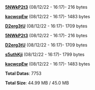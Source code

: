 [**5NWkP2t3**](/data/5NWkP2t3.txt) (08/12/22 - 16:17)- 216 bytes

[**kacwcpEw**](/data/kacwcpEw.txt) (08/12/22 - 16:17)- 1483 bytes

[**D2erg3tU**](/data/D2erg3tU.txt) (08/12/22 - 16:17)- 1709 bytes

[**5NWkP2t3**](/data/5NWkP2t3.txt) (08/12/22 - 16:17)- 216 bytes

[**D2erg3tU**](/data/D2erg3tU.txt) (08/12/22 - 16:17)- 1709 bytes

[**s5uthKji**](/data/s5uthKji.txt) (08/12/22 - 16:17)- 1799 bytes

[**kacwcpEw**](/data/kacwcpEw.txt) (08/12/22 - 16:17)- 1483 bytes

**Total Datas**: 7753

**Total Size**: 44.99 MB / 45.0 MB